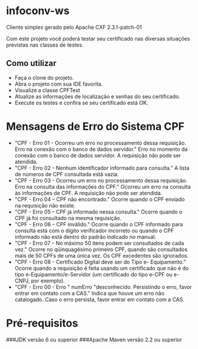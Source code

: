 # infoconv-ws

Cliente simples gerado pelo Apache CXF 2.3.1-patch-01

Com este projeto você poderá testar seu certificado nas diversas situações previstas nas classes de testes. 

## Como utilizar

 - Faça o clone do projeto.
 - Abra o projeto com sua IDE favorita.
 - Visualize a classe CPFTest
 - Atualize as informações de localização e senhas do seu certificado.
 - Execute os testes e confira se seu certificado está OK.

# Mensagens de Erro do Sistema CPF
 - "CPF - Erro 01 - Ocorreu um erro no processamento dessa
requisição. Erro na conexão com o banco de dados servidor."
Erro no momento da conexão com o banco de dados servidor. A
requisição não pode ser atendida.
 - "CPF - Erro 02 - Nenhum identificador informado para
consulta."
A lista de números de CPF consultada está vazia.
 - "CPF - Erro 03 - Ocorreu um erro no processamento dessa
requisição. Erro na consulta das informações do CPF."
Ocorreu um erro na consulta às informações de CPF. A requisição
não pode ser atendida.
 - "CPF - Erro 04 – CPF não encontrado."
Ocorre quando o CPF enviado na requisição não existe.
 - "CPF - Erro 05 – CPF já informado nessa consulta."
Ocorre quando o CPF já foi consultado na mesma requisição.
 - "CPF - Erro 06 – CPF inválido."
Ocorre quando o CPF informado para consulta está com o dígito
verificador incorreto ou quando o CPF informado não está dentro do
padrão indicado no manual.
 - "CPF - Erro 07 – No máximo 50 itens podem ser consultados de
cada vez."
Ocorre no qüinquagésimo primeiro CPF, quando são consultados
mais de 50 CPFs de uma única vez. Os CPF excedentes são
ignorados.
 - "CPF - Erro 08 - Certificado Digital deve ser do Tipo e-
Equipamento.”
Ocorre quando a requisição é feita usando um certificado que não é
do tipo e-Equipamento/e-Servidor (um certificado do tipo e-CPF ou
e-CNPJ, por exemplo).
 - "CPF - Erro 00 - Erro " numErro "desconhecido. Persistindo o
erro, favor entrar em contato com a CAS."
Indica que houve um erro não catalogado. Caso o erro persista, favor
entrar em contato com a CAS.




# Pré-requisitos
###JDK versão 6 ou superior
###Apache Maven versão 2.2 ou superior


